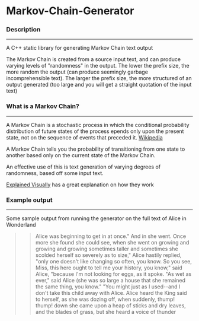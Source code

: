 # Markov-Chain-Generator
### Description
---------------
A C++ static library for generating Markov Chain text output

The Markov Chain is created from a source input text, and can produce varying levels of "randomness" in the output.
The lower the prefix size, the more random the output (can produce seemingly garbage incomprehensible text).
The larger the prefix size, the more structured of an output generated (too large and you will get a straight quotation of the input text)
   
### What is a Markov Chain?
---------------------------
A Markov Chain is a stochastic process in which the conditional probability distribution of future states of the process epends only upon the present state, not on the sequence of events that preceded it. [Wikipedia](https://en.wikipedia.org/wiki/Markov_chain)

A Markov Chain tells you the probability of transitioning from one state to another based only on the current state of the Markov Chain.

An effective use of this is text generation of varying degrees of randomness, based off some input text.

[Explained Visually](http://setosa.io/ev/markov-chains/) has a great explanation on how they work

### Example output
------------------
Some sample output from running the generator on the full text of Alice in Wonderland
>>Alice was beginning to get in at once." And in she went. Once more she found she could see, when she went on growing and growing and growing sometimes taller and sometimes she scolded herself so severely as to size," Alice hastily replied, "only one doesn't like changing so often, you know. So you see, Miss, this here ought to tell me your history, you know," said Alice, "because I'm not looking for eggs, as it spoke. "As wet as ever," said Alice (she was so large a house that she remained the same thing, you know." "You might just as I used--and I don't take this child away with Alice. Alice heard the King said to herself, as she was dozing off, when suddenly, thump! thump! down she came upon a heap of sticks and dry leaves, and the blades of grass, but she heard a voice of thunder
